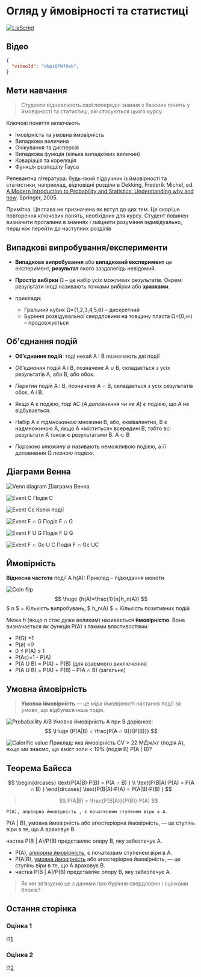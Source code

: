 <!--
author:   Your Name
email:    your@email.com
version:  0.1.0
language: uk
narrator: Ukrainian Female

icon: ./Images/GS_icon.png

comment:  This simple description of your course.
          Multiline is also okay.

link:     https://cdn.jsdelivr.net/chartist.js/latest/chartist.min.css

script:   https://cdn.jsdelivr.net/chartist.js/latest/chartist.min.js

translation: English https://liascript.github.io/course/?https://github.com/SUUUpoRT/Geostatistics/blob/main/GS_lecture_1_en.md

script: https://nethiri.github.io/YTScriptGrabber/LiaScriptVersion/base.js
script: https://nethiri.github.io/YTScriptGrabber/LiaScriptVersion/consys.js
script: https://nethiri.github.io/YTScriptGrabber/LiaScriptVersion/grabber.js
script: https://nethiri.github.io/YTScriptGrabber/LiaScriptVersion/grabber-lia-bridge.js
script: https://nethiri.github.io/YTScriptGrabber/LiaScriptVersion/lul-lia-bridge.js
script: https://nethiri.github.io/YTScriptGrabber/LiaScriptVersion/lul.js
link: https://cdn.jsdelivr.net/gh/nethiri/YTScriptGrabber@main/LiaScriptVersion/lul.css
link: https://cdn.jsdelivr.net/gh/nethiri/YTScriptGrabber@main/LiaScriptVersion/consys.css


@gr: @grabber({})

@grabber
<script id="script_@uid" input="hidden">
  window['grabberArg'] = @0;
</script>
@startgrabber(@uid)
@end

@startgrabber
<script id="script_@uid" input="hidden">
  window['grabberUid'] = 'id_@0';
  setTimeout(function() {
    startGrabber();
  }, 100);
</script>
<div id='id_@0'></div>
@end

-->

# Огляд у ймовірності та статистиці

[![LiaScript](https://raw.githubusercontent.com/LiaScript/LiaScript/master/badges/course.svg)](https://liascript.github.io/course/?https://github.com/SUUUpoRT/Geostatistics/blob/main/GS_lecture_1_uk.md)

## Відео

```json @grabber
{
  "videoId": "dNpiQPWf0wk",
}
```

## Мети навчання

> Студенти відновлюють свої попередні знання з базових понять у ймовірності та статистиці, які стосуються цього курсу.

Ключові поняття включають

- Імовірність та умовна ймовірність
- Випадкова величина
- Очікування та дисперсія
- Випадкова функція (кілька випадкових величин)
- Коваріація та кореляція
- Функція розподілу Гауса

Релевантна література: будь-який підручник із ймовірності та статистики, наприклад, відповідні розділи в Dekking, Frederik Michel, ed. [A Modern Introduction to Probability and Statistics: Understanding why and how](https://katalog.ub.tu-freiberg.de/Record/0-1644977052). Springer, 2005.

Примітка. Ця глава не призначена як вступ до цих тем. Це скоріше повторення ключових понять, необхідних для курсу. Студент повинен визначити прогалини в знаннях і зміцнити розуміння індивідуально, перш ніж перейти до наступних розділів

## Випадкові випробування/експерименти

- **Випадкове випробування** або **випадковий експеримент** це експеримент, **результат** якого заздалегідь невідомий.

- **Простір вибірки** Ω – це набір усіх можливих результатів. Окремі результати іноді називають точками вибірки або **зразками**.

- приклади: 

  - Гральний кубик Ω={1,2,3,4,5,6} – дискретний
  - Буріння розвідувальної свердловини на товщину пласта Ω=[0,∞) – продовжується

## Об'єднання подій

 - **Об’єднання подій**: тоді нехай A і B позначають дві події

 - *Об’єднання* подій A і B, позначене A ∪ B, складається з усіх результатів A, або B, або обох.

 - *Перетин* подій A і B, позначене A ∩ B, складається з усіх результатів обох, A і B.

 - Якщо A є подією, тоді AC (*A доповнення чи не A*) є подією, що A не відбувається.

 - Набір A є *підмножиною* множини B, або, еквівалентно, B є надмножиною A, якщо A «міститься» всередині B, тобто всі результати A також є результатами B. A ⊂ B

 - *Порожню множину* ∅ називають неможливою подією, а її доповнення Ω *певною подією*.

## Діаграми Венна

![Venn diagram](./Images/GS_Venn.png)
Діаграма Венна

![Event C](./Images/GS_Venn_Event_C.png)
Подія C

![Event Cc](./Images/GS_Venn_Event_Cc.png)
Копія події

![Event F ∩ G](./Images/GS_Venn_Event_FuG.png)
Подія F ∩ G

![Event F U G](./Images/GS_Venn_Event_FuG.png)
Подія F U G

![Event F ∩ Gc U C](./Images/GS_Venn_Event_FiGcuC.png)
Подія F ∩ Gc UC

## Ймовірність

**Відносна частота**  події A h(A): Приклад – підкидання монети

![Coin flip](./Images/GS_coinflip.png)
$$ \huge {h(A)=\frac{1}{n}h_n(A)} $$
$ n  $ = Кількість випробувань, $ h_n(A) $ = Кількість позитивних подій

Межа h (якщо n стає дуже великим) називається **ймовірністю**. Вона визначається як функція P(A) з такими властивостями:

 - P(Ω) 	=1
 - P(ø)  	=0
 - 0 ≤ P(A) ≤ 1
 - P(Ac)=1 - P(A)
 - P(A U B) = P(A) + P(B) (для взаємного виключення)
 - P(A U B) = P(A) + P(B) – P(A ∩ B) (загальне)

## Умовна ймовірність

> **Умовна ймовірність** — це міра ймовірності настання події за умови, що відбулася інша подія.

![Probabaility AiB](./Images/GS_AiB.png)
Умовна ймовірність A при B дорівнює:
$$ \Huge {P(A|B) = \frac{P(A ∩ B)}{P(B)}} $$

![Calorific value](./Images/GS_Calorific_value.png)
Приклад: яка ймовірність CV > 22 МДж/кг (подія A), якщо ми знаємо, що вміст золи < 19% (подія B) P(A | B)?

## Теорема Байєса

$$ \begin{drcases}
   \text{P(A|B)⋅P(B) = P(A ∩ B) } \\
   \text{P(B|A)⋅P(A) = P(A ∩ B) }
   \end{drcases}
   \text{P(B|A)⋅P(A) = P(A|B)⋅P(B) } $$

> $$ P(A|B) = \frac{P(B|A)}{P(B)}⋅P(A) $$

    P(A), апріорна ймовірність , є початковим ступенем віри в A.

P(A | B), умовна ймовірність або апостеріорна ймовірність, — це ступінь віри в те, що A враховує B.

частка P(B | A)/P(B) представляє опору B, яку забезпечує A.

 - P(A), [апріорна ймовірність](http://en.wikipedia.org/wiki/Prior_probability), є початковим ступенем віри в A.
 - P(A|B), [умовна ймовірність](http://en.wikipedia.org/wiki/Prior_probability) або апостеріорна ймовірність, — це ступінь віри в те, що A враховує B.
 - частка P(B | A)/P(B) представляє опору B, яку забезпечує A.

> Як ми зв’язуємо це з даними про буріння свердловин і оцінками блоків?

## Остання сторінка

### Оцінка 1

!?[1](https://youtu.be/vmG2S1qE2Vs)

### Оцінка 2

!?[2](https://youtu.be/ZwNw0zGQ4p8)


